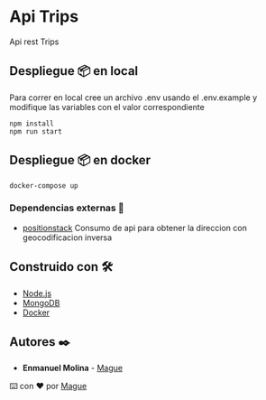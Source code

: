 # Api Trips
Api rest Trips


## Despliegue 📦 en local
Para correr en local cree un archivo .env usando el .env.example y modifique las variables con el valor correspondiente
```
npm install
npm run start
```
## Despliegue 📦 en docker
```
docker-compose up
```
### Dependencias externas 🔧
* [positionstack](https://positionstack.com/) Consumo de api  para obtener la direccion con geocodificacion inversa 

## Construido con 🛠️

* [Node.js](https://nodejs.org/)
* [MongoDB](https://www.mongodb.com/)
* [Docker](https://www.docker.com/)

## Autores ✒️
* **Enmanuel Molina** - [Mague](https://github.com/Mague)

⌨️ con ❤️ por [Mague](https://github.com/Mague)